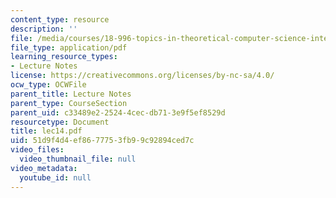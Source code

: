 ```yaml
---
content_type: resource
description: ''
file: /media/courses/18-996-topics-in-theoretical-computer-science-internet-research-problems-spring-2002/51d9f4d4ef8677753fb99c92894ced7c_lec14.pdf
file_type: application/pdf
learning_resource_types:
- Lecture Notes
license: https://creativecommons.org/licenses/by-nc-sa/4.0/
ocw_type: OCWFile
parent_title: Lecture Notes
parent_type: CourseSection
parent_uid: c33489e2-2524-4cec-db71-3e9f5ef8529d
resourcetype: Document
title: lec14.pdf
uid: 51d9f4d4-ef86-7775-3fb9-9c92894ced7c
video_files:
  video_thumbnail_file: null
video_metadata:
  youtube_id: null
---
```

